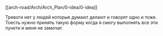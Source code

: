 [[arch-road/Arch/Arch_Plan/0-idea/0-idea]]

Тревоги нет у людей которые думают делают и говорят одно и тоже.
Тоесть нужно принять такую форму когда я смогу выполнять все эти пункти и меня не замочат.